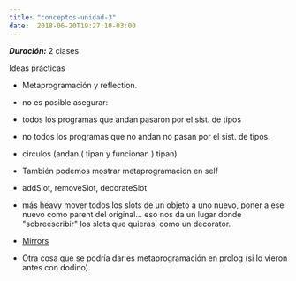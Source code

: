 ```yaml
---
title: "conceptos-unidad-3"
date:  2018-06-20T19:27:10-03:00
---
```



***Duración:*** 2 clases

Ideas prácticas

* Metaprogramación y reflection.

 * no es posible asegurar:

  * todos los programas que andan pasaron por el sist. de tipos
  * no todos los programas que no andan no pasan por el sist. de tipos.
  * circulos
(andan  ( tipan y funcionan )   tipan)

* También podemos mostrar metaprogramacion en self

 * addSlot, removeSlot, decorateSlot
 * más heavy mover todos los slots de un objeto a uno nuevo, poner a ese nuevo como parent del original... eso nos da un lugar donde "sobreescribir" los slots que quieras, como un decorator.
* [Mirrors](conceptos-mirrors)
* Otra cosa que se podría dar es metaprogramación en prolog (si lo vieron antes con dodino).